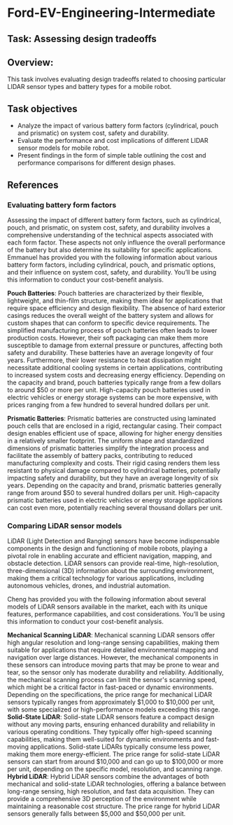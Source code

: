 # Ford-EV-Engineering-Intermediate

## Task: Assessing design tradeoffs

## Overview:
This task involves evaluating design tradeoffs related to choosing particular LIDAR sensor types
and battery types for a mobile robot.

## Task objectives

* Analyze the impact of various battery form factors (cylindrical, pouch and prismatic) on system cost, safety and durability.
* Evaluate the performance and cost implications of different LIDAR sensor models for mobile robot.
* Present findings in the form of simple table outlining the cost and performance comparisons for different design phases.

## References

### Evaluating battery form factors

Assessing the impact of different battery form factors, such as cylindrical, pouch, and prismatic, on system cost, safety, and durability involves a comprehensive understanding of the technical aspects associated with each form factor. These aspects not only influence the overall performance of the battery but also determine its suitability for specific applications. Emmanuel has provided you with the following information about various battery form factors, including cylindrical, pouch, and prismatic options, and their influence on system cost, safety, and durability. You’ll be using this information to conduct your cost-benefit analysis.

**Pouch Batteries**: Pouch batteries are characterized by their flexible, lightweight, and thin-film structure, making them ideal for applications that require space efficiency and design flexibility. The absence of hard exterior casings reduces the overall weight of the battery system and allows for custom shapes that can conform to specific device requirements. The simplified manufacturing process of pouch batteries often leads to lower production costs. However, their soft packaging can make them more susceptible to damage from external pressure or punctures, affecting both safety and durability. These batteries have an average longevity of four years. Furthermore, their lower resistance to heat dissipation might necessitate additional cooling systems in certain applications, contributing to increased system costs and decreasing energy efficiency. Depending on the capacity and brand, pouch batteries typically range from a few dollars to around $50 or more per unit. High-capacity pouch batteries used in electric vehicles or energy storage systems can be more expensive, with prices ranging from a few hundred to several hundred dollars per unit.

**Prismatic Batteries**: Prismatic batteries are constructed using laminated pouch cells that are enclosed in a rigid, rectangular casing. Their compact design enables efficient use of space, allowing for higher energy densities in a relatively smaller footprint. The uniform shape and standardized dimensions of prismatic batteries simplify the integration process and facilitate the assembly of battery packs, contributing to reduced manufacturing complexity and costs. Their rigid casing renders them less resistant to physical damage compared to cylindrical batteries, potentially impacting safety and durability, but they have an average longevity of six years. Depending on the capacity and brand, prismatic batteries generally range from around $50 to several hundred dollars per unit. High-capacity prismatic batteries used in electric vehicles or energy storage applications can cost even more, potentially reaching several thousand dollars per unit.

### Comparing LiDAR sensor models

LiDAR (Light Detection and Ranging) sensors have become indispensable components in the design and functioning of mobile robots, playing a pivotal role in enabling accurate and efficient navigation, mapping, and obstacle detection. LiDAR sensors can provide real-time, high-resolution, three-dimensional (3D) information about the surrounding environment, making them a critical technology for various applications, including autonomous vehicles, drones, and industrial automation.

Cheng has provided you with the following information about several models of LiDAR sensors available in the market, each with its unique features, performance capabilities, and cost considerations. You’ll be using this information to conduct your cost-benefit analysis.

**Mechanical Scanning LiDAR**: Mechanical scanning LiDAR sensors offer high angular resolution and long-range sensing capabilities, making them suitable for applications that require detailed environmental mapping and navigation over large distances. However, the mechanical components in these sensors can introduce moving parts that may be prone to wear and tear, so the sensor only has moderate durability and reliability. Additionally, the mechanical scanning process can limit the sensor's scanning speed, which might be a critical factor in fast-paced or dynamic environments. Depending on the specifications, the price range for mechanical LiDAR sensors typically ranges from approximately $1,000 to $10,000 per unit, with some specialized or high-performance models exceeding this range. 
**Solid-State LiDAR**:  Solid-state LiDAR sensors feature a compact design without any moving parts, ensuring enhanced durability and reliability in various operating conditions. They typically offer high-speed scanning capabilities, making them well-suited for dynamic environments and fast-moving applications. Solid-state LiDARs typically consume less power, making them more energy-efficient. The price range for solid-state LiDAR sensors can start from around $10,000 and can go up to $100,000 or more per unit, depending on the specific model, resolution, and scanning range.
**Hybrid LiDAR**: Hybrid LiDAR sensors combine the advantages of both mechanical and solid-state LiDAR technologies, offering a balance between long-range sensing, high resolution, and fast data acquisition. They can provide a comprehensive 3D perception of the environment while maintaining a reasonable cost structure. The price range for hybrid LiDAR sensors generally falls between $5,000 and $50,000 per unit.



